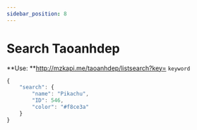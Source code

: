 ```yaml
---
sidebar_position: 8
---
```

# Search Taoanhdep


**Use: **http://mzkapi.me/taoanhdep/listsearch?key= `keyword`

```jsx title="http://mzkapi.me/taoanhdep/search?key=Pika"
{
    "search": {
        "name": "Pikachu",
        "ID": 546,
        "color": "#f8ce3a"
    }
}
```